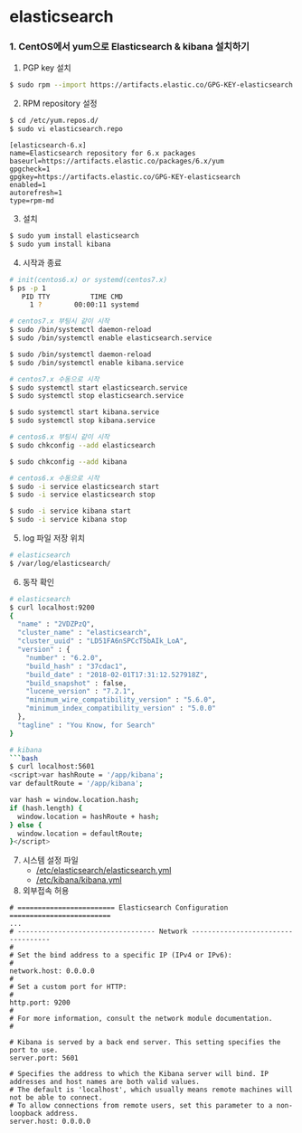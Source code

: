 # elasticsearch

### 1. CentOS에서 yum으로 Elasticsearch & kibana 설치하기
1. PGP key 설치
```bash
$ sudo rpm --import https://artifacts.elastic.co/GPG-KEY-elasticsearch
```
2. RPM repository 설정
```bash
$ cd /etc/yum.repos.d/
$ sudo vi elasticsearch.repo
```
```
[elasticsearch-6.x]
name=Elasticsearch repository for 6.x packages
baseurl=https://artifacts.elastic.co/packages/6.x/yum
gpgcheck=1
gpgkey=https://artifacts.elastic.co/GPG-KEY-elasticsearch
enabled=1
autorefresh=1
type=rpm-md
```
3. 설치
```bash
$ sudo yum install elasticsearch
$ sudo yum install kibana
```
4. 시작과 종료
```bash
# init(centos6.x) or systemd(centos7.x)
$ ps -p 1
   PID TTY          TIME CMD
     1 ?        00:00:11 systemd
```
```bash
# centos7.x 부팅시 같이 시작
$ sudo /bin/systemctl daemon-reload
$ sudo /bin/systemctl enable elasticsearch.service

$ sudo /bin/systemctl daemon-reload
$ sudo /bin/systemctl enable kibana.service

# centos7.x 수동으로 시작
$ sudo systemctl start elasticsearch.service
$ sudo systemctl stop elasticsearch.service

$ sudo systemctl start kibana.service
$ sudo systemctl stop kibana.service
```
```bash
# centos6.x 부팅시 같이 시작
$ sudo chkconfig --add elasticsearch

$ sudo chkconfig --add kibana

# centos6.x 수동으로 시작
$ sudo -i service elasticsearch start
$ sudo -i service elasticsearch stop

$ sudo -i service kibana start
$ sudo -i service kibana stop
```
5. log 파일 저장 위치
```bash
# elasticsearch
$ /var/log/elasticsearch/
```
6. 동작 확인
```bash
# elasticsearch
$ curl localhost:9200
{
  "name" : "2VDZPzQ",
  "cluster_name" : "elasticsearch",
  "cluster_uuid" : "LD51FA6nSPCcT5bAIk_LoA",
  "version" : {
    "number" : "6.2.0",
    "build_hash" : "37cdac1",
    "build_date" : "2018-02-01T17:31:12.527918Z",
    "build_snapshot" : false,
    "lucene_version" : "7.2.1",
    "minimum_wire_compatibility_version" : "5.6.0",
    "minimum_index_compatibility_version" : "5.0.0"
  },
  "tagline" : "You Know, for Search"
}

# kibana
```bash
$ curl localhost:5601
<script>var hashRoute = '/app/kibana';
var defaultRoute = '/app/kibana';

var hash = window.location.hash;
if (hash.length) {
  window.location = hashRoute + hash;
} else {
  window.location = defaultRoute;
}</script>
```
7. 시스템 설정 파일
    - [/etc/elasticsearch/elasticsearch.yml](https://www.elastic.co/guide/en/elasticsearch/reference/6.2/important-settings.html)
    - [/etc/kibana/kibana.yml](https://www.elastic.co/guide/en/kibana/6.2/settings.html)
8. 외부접속 허용
```
# ======================== Elasticsearch Configuration =========================
...
# ---------------------------------- Network -----------------------------------
#
# Set the bind address to a specific IP (IPv4 or IPv6):
#
network.host: 0.0.0.0
#
# Set a custom port for HTTP:
#
http.port: 9200
#
# For more information, consult the network module documentation.
#
```
```
# Kibana is served by a back end server. This setting specifies the port to use.
server.port: 5601

# Specifies the address to which the Kibana server will bind. IP addresses and host names are both valid values.
# The default is 'localhost', which usually means remote machines will not be able to connect.
# To allow connections from remote users, set this parameter to a non-loopback address.
server.host: 0.0.0.0
```
